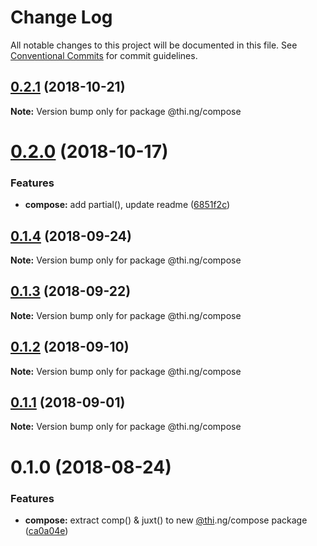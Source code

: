 # Change Log

All notable changes to this project will be documented in this file.
See [Conventional Commits](https://conventionalcommits.org) for commit guidelines.

## [0.2.1](https://github.com/thi-ng/umbrella/compare/@thi.ng/compose@0.2.0...@thi.ng/compose@0.2.1) (2018-10-21)

**Note:** Version bump only for package @thi.ng/compose





# [0.2.0](https://github.com/thi-ng/umbrella/compare/@thi.ng/compose@0.1.4...@thi.ng/compose@0.2.0) (2018-10-17)


### Features

* **compose:** add partial(), update readme ([6851f2c](https://github.com/thi-ng/umbrella/commit/6851f2c))





<a name="0.1.4"></a>
## [0.1.4](https://github.com/thi-ng/umbrella/compare/@thi.ng/compose@0.1.3...@thi.ng/compose@0.1.4) (2018-09-24)

**Note:** Version bump only for package @thi.ng/compose





<a name="0.1.3"></a>
## [0.1.3](https://github.com/thi-ng/umbrella/compare/@thi.ng/compose@0.1.2...@thi.ng/compose@0.1.3) (2018-09-22)

**Note:** Version bump only for package @thi.ng/compose





<a name="0.1.2"></a>
## [0.1.2](https://github.com/thi-ng/umbrella/compare/@thi.ng/compose@0.1.1...@thi.ng/compose@0.1.2) (2018-09-10)

**Note:** Version bump only for package @thi.ng/compose





<a name="0.1.1"></a>
## [0.1.1](https://github.com/thi-ng/umbrella/compare/@thi.ng/compose@0.1.0...@thi.ng/compose@0.1.1) (2018-09-01)




**Note:** Version bump only for package @thi.ng/compose

<a name="0.1.0"></a>
# 0.1.0 (2018-08-24)


### Features

* **compose:** extract comp() & juxt() to new [@thi](https://github.com/thi).ng/compose package ([ca0a04e](https://github.com/thi-ng/umbrella/commit/ca0a04e))
